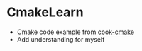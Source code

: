 # CmakeLearn
* Cmake code example from [cook-cmake](https://github.com/xiaoweiChen/CMake-Cookbook)
* Add understanding for myself
